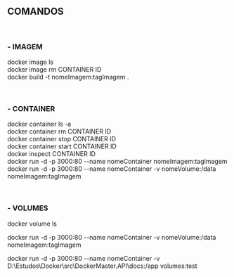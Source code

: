 ## COMANDOS
<br>

### - IMAGEM
docker image ls <br>
docker image rm CONTAINER ID <br>
docker build -t nomeImagem:tagImagem . <br>

<br>

### - CONTAINER
 docker container ls -a <br>
 docker container rm CONTAINER ID <br>
 docker container stop CONTAINER ID <br>
 docker container start CONTAINER ID <br>
 docker inspect CONTAINER ID <br>
 docker run -d -p 3000:80 --name nomeContainer  nomeImagem:tagImagem <br>
 docker run -d -p 3000:80 --name nomeContainer -v nomeVolume:/data nomeImagem:tagImagem <br>

<br>

### - VOLUMES
docker volume ls <br>

docker run -d -p 3000:80 --name nomeContainer -v nomeVolume:/data nomeImagem:tagImagem <br> 

docker run -d -p 3000:80 --name nomeContainer -v D:\Estudos\Docker\src\DockerMaster.API\docs\:/app volumes:test <br>